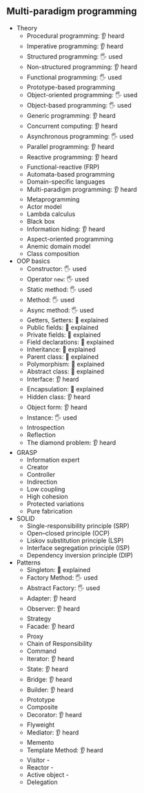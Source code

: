 ## Multi-paradigm programming

- Theory
  - Procedural programming: 👂 heard
  - Imperative programming: 👂 heard
  - Structured programming: 🖐️ used
  - Non-structured programming: 👂 heard
  - Functional programming: 🖐️ used
  - Prototype-based programming
  - Object-oriented programming: 🖐️ used
  - Object-based programming: 🖐️ used
  - Generic programming: 👂 heard
  - Concurrent computing: 👂 heard
  - Asynchronous programming: 🖐️ used
  - Parallel programming: 👂 heard
  - Reactive programming: 👂 heard
  - Functional-reactive (FRP)
  - Automata-based programming
  - Domain-specific languages
  - Multi-paradigm programming: 👂 heard
  - Metaprogramming
  - Actor model
  - Lambda calculus
  - Black box
  - Information hiding: 👂 heard
  - Aspect-oriented programming
  - Anemic domain model
  - Class composition
- OOP basics
  - Constructor: 🖐️ used
  - Operator `new`: 🖐️ used
  - Static method: 🖐️ used
  - Method: 🖐️ used
  - Async method: 🖐️ used
  - Getters, Setters: 🙋 explained
  - Public fields: 🙋 explained
  - Private fields: 🙋 explained
  - Field declarations: 🙋 explained
  - Inheritance: 🙋 explained
  - Parent class: 🙋 explained
  - Polymorphism: 🙋 explained
  - Abstract class: 🙋 explained
  - Interface: 👂 heard
  - Encapsulation: 🙋 explained
  - Hidden class: 👂 heard
  - Object form: 👂 heard
  - Instance: 🖐️ used
  - Introspection
  - Reflection
  - The diamond problem: 👂 heard
- GRASP
  - Information expert
  - Creator
  - Controller
  - Indirection
  - Low coupling
  - High cohesion
  - Protected variations
  - Pure fabrication
- SOLID
  - Single-responsibility principle (SRP)
  - Open–closed principle (OCP)
  - Liskov substitution principle (LSP)
  - Interface segregation principle (ISP)
  - Dependency inversion principle (DIP)
- Patterns
  - Singleton: 🙋 explained
  - Factory Method: 🖐️ used
  - Abstract Factory: 🖐️ used
  - Adapter: 👂 heard
  - Observer: 👂 heard
  - Strategy
  - Facade: 👂 heard
  - Proxy
  - Chain of Responsibility
  - Command
  - Iterator: 👂 heard
  - State: 👂 heard
  - Bridge: 👂 heard
  - Builder: 👂 heard
  - Prototype
  - Composite
  - Decorator: 👂 heard
  - Flyweight
  - Mediator: 👂 heard
  - Memento
  - Template Method: 👂 heard
  - Visitor                          -
  - Reactor                          -
  - Active object                    -
  - Delegation
